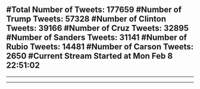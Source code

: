 #Total Number of Tweets: 177659 
#Number of Trump Tweets: 57328
#Number of Clinton Tweets: 39166
#Number of Cruz Tweets: 32895
#Number of Sanders Tweets: 31141
#Number of Rubio Tweets: 14481
#Number of Carson Tweets: 2650
#Current Stream Started at Mon Feb  8 22:51:02
---
---
---
